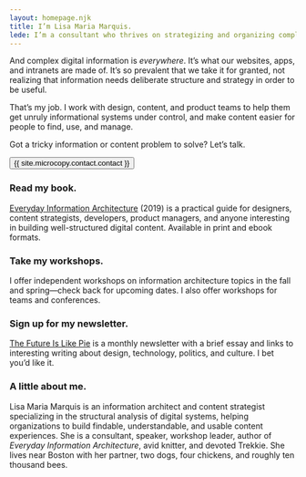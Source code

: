 ```yaml
---
layout: homepage.njk
title: I’m Lisa Maria Marquis.
lede: I’m a consultant who thrives on strategizing and organizing complex digital information.
---
```


And complex digital information is *everywhere*. It’s what our websites, apps, and intranets are made of. It’s so prevalent that we take it for granted, not realizing that information needs deliberate structure and strategy in order to be useful.

That’s my job. I work with design, content, and product teams to help them get unruly informational systems under control, and make content easier for people to find, use, and manage.

Got a tricky information or content problem to solve? Let’s talk.

<button aria-expanded="false" data-controls="#dialog" class="btn btn-contact">{{ site.microcopy.contact.contact }}</button>
 
### Read my book.

[Everyday Information Architecture](https://everydayia.com/) (2019) is a practical guide for designers, content strategists, developers, product managers, and anyone interesting in building well-structured digital content. Available in print and ebook formats.

### Take my workshops.
	
I offer independent workshops on information architecture topics in the fall and spring—check back for upcoming dates. I also offer workshops for teams and conferences.

### Sign up for my newsletter.

[The Future Is Like Pie](https://thefutureislikepie.beehiiv.com/subscribe) is a monthly newsletter with a brief essay and links to interesting writing about design, technology, politics, and culture. I bet you’d like it.	

### A little about me.

Lisa Maria Marquis is an information architect and content strategist specializing in the structural analysis of digital systems, helping organizations to build findable, understandable, and usable content experiences. She is a consultant, speaker, workshop leader, author of *Everyday Information Architecture*, avid knitter, and devoted Trekkie. She lives near Boston with her partner, two dogs, four chickens, and roughly ten thousand bees.